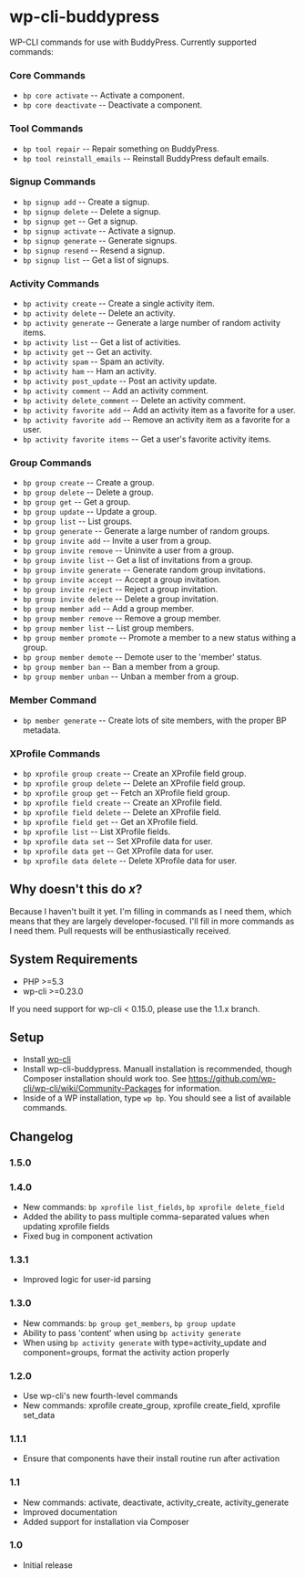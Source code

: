 # wp-cli-buddypress

WP-CLI commands for use with BuddyPress. Currently supported commands:

### Core Commands
* `bp core activate` -- Activate a component.
* `bp core deactivate` -- Deactivate a component.

### Tool Commands
* `bp tool repair` -- Repair something on BuddyPress.
* `bp tool reinstall_emails` -- Reinstall BuddyPress default emails.

### Signup Commands
* `bp signup add` -- Create a signup.
* `bp signup delete` -- Delete a signup.
* `bp signup get` -- Get a signup.
* `bp signup activate` -- Activate a signup.
* `bp signup generate` -- Generate signups.
* `bp signup resend` -- Resend a signup.
* `bp signup list` -- Get a list of signups.

### Activity Commands
* `bp activity create` -- Create a single activity item.
* `bp activity delete` -- Delete an activity.
* `bp activity generate` -- Generate a large number of random activity items.
* `bp activity list` -- Get a list of activities.
* `bp activity get` -- Get an activity.
* `bp activity spam` -- Spam an activity.
* `bp activity ham` -- Ham an activity.
* `bp activity post_update` -- Post an activity update.
* `bp activity comment` -- Add an activity comment.
* `bp activity delete_comment` -- Delete an activity comment.
* `bp activity favorite add` -- Add an activity item as a favorite for a user.
* `bp activity favorite add` -- Remove an activity item as a favorite for a user.
* `bp activity favorite items` -- Get a user's favorite activity items.

### Group Commands
* `bp group create` -- Create a group.
* `bp group delete` -- Delete a group.
* `bp group get` -- Get a group.
* `bp group update` -- Update a group.
* `bp group list` -- List groups.
* `bp group generate` -- Generate a large number of random groups.
* `bp group invite add` -- Invite a user from a group.
* `bp group invite remove` -- Uninvite a user from a group.
* `bp group invite list` -- Get a list of invitations from a group.
* `bp group invite generate` -- Generate random group invitations.
* `bp group invite accept` -- Accept a group invitation.
* `bp group invite reject` -- Reject a group invitation.
* `bp group invite delete` -- Delete a group invitation.
* `bp group member add` -- Add a group member.
* `bp group member remove` -- Remove a group member.
* `bp group member list` -- List group members.
* `bp group member promote` -- Promote a member to a new status withing a group.
* `bp group member demote` -- Demote user to the 'member' status.
* `bp group member ban` -- Ban a member from a group.
* `bp group member unban` -- Unban a member from a group.

### Member Command
* `bp member generate` -- Create lots of site members, with the proper BP metadata.

### XProfile Commands
* `bp xprofile group create` -- Create an XProfile field group.
* `bp xprofile group delete` -- Delete an XProfile field group.
* `bp xprofile group get` -- Fetch an XProfile field group.
* `bp xprofile field create` -- Create an XProfile field.
* `bp xprofile field delete` -- Delete an XProfile field.
* `bp xprofile field get` -- Get an XProfile field.
* `bp xprofile list` -- List XProfile fields.
* `bp xprofile data set` -- Set XProfile data for user.
* `bp xprofile data get` -- Get XProfile data for user.
* `bp xprofile data delete` -- Delete XProfile data for user.

## Why doesn't this do _x_?

Because I haven't built it yet. I'm filling in commands as I need them, which means that they are largely developer-focused. I'll fill in more commands as I need them. Pull requests will be enthusiastically received.

## System Requirements

* PHP >=5.3
* wp-cli >=0.23.0

If you need support for wp-cli < 0.15.0, please use the 1.1.x branch.

## Setup

* Install [wp-cli](https://wp-cli.org)
* Install wp-cli-buddypress. Manuall installation is recommended, though Composer installation should work too. See https://github.com/wp-cli/wp-cli/wiki/Community-Packages for information.
* Inside of a WP installation, type `wp bp`. You should see a list of available commands.

## Changelog

### 1.5.0

### 1.4.0

* New commands: `bp xprofile list_fields`, `bp xprofile delete_field`
* Added the ability to pass multiple comma-separated values when updating xprofile fields
* Fixed bug in component activation

### 1.3.1

* Improved logic for user-id parsing

### 1.3.0

* New commands: `bp group get_members`, `bp group update`
* Ability to pass 'content' when using `bp activity generate`
* When using `bp activity generate` with type=activity_update and component=groups, format the activity action properly

### 1.2.0

* Use wp-cli's new fourth-level commands
* New commands: xprofile create_group, xprofile create_field, xprofile set_data

### 1.1.1

* Ensure that components have their install routine run after activation

### 1.1

* New commands: activate, deactivate, activity_create, activity_generate
* Improved documentation
* Added support for installation via Composer

### 1.0

* Initial release

